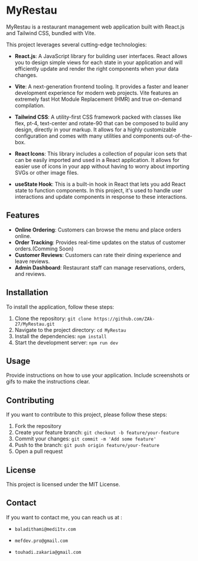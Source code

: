 # MyRestau

MyRestau is a restaurant management web application built with React.js and Tailwind CSS, bundled with Vite.

This project leverages several cutting-edge technologies:

- **React.js**: A JavaScript library for building user interfaces. React allows you to design simple views for each state in your application and will efficiently update and render the right components when your data changes.

- **Vite**: A next-generation frontend tooling. It provides a faster and leaner development experience for modern web projects. Vite features an extremely fast Hot Module Replacement (HMR) and true on-demand compilation.

- **Tailwind CSS**: A utility-first CSS framework packed with classes like flex, pt-4, text-center and rotate-90 that can be composed to build any design, directly in your markup. It allows for a highly customizable configuration and comes with many utilities and components out-of-the-box.

- **React Icons**: This library includes a collection of popular icon sets that can be easily imported and used in a React application. It allows for easier use of icons in your app without having to worry about importing SVGs or other image files.

- **useState Hook**: This is a built-in hook in React that lets you add React state to function components. In this project, it's used to handle user interactions and update components in response to these interactions.

## Features

- **Online Ordering**: Customers can browse the menu and place orders online.
- **Order Tracking**: Provides real-time updates on the status of customer orders.(Comming Soon)
- **Customer Reviews**: Customers can rate their dining experience and leave reviews.
- **Admin Dashboard**: Restaurant staff can manage reservations, orders, and reviews.

## Installation

To install the application, follow these steps:

1. Clone the repository: `git clone https://github.com/ZAk-27/MyRestau.git`
2. Navigate to the project directory: `cd MyRestau`
3. Install the dependencies: `npm install`
4. Start the development server: `npm run dev`

## Usage

Provide instructions on how to use your application. Include screenshots or gifs to make the instructions clear.

## Contributing

If you want to contribute to this project, please follow these steps:

1. Fork the repository
2. Create your feature branch: `git checkout -b feature/your-feature`
3. Commit your changes: `git commit -m 'Add some feature'`
4. Push to the branch: `git push origin feature/your-feature`
5. Open a pull request

## License

This project is licensed under the MIT License.

## Contact

If you want to contact me, you can reach us at :

- `baladithami@medi1tv.com`

- `mefdev.pro@gmail.com`

- `touhadi.zakaria@gmail.com`
